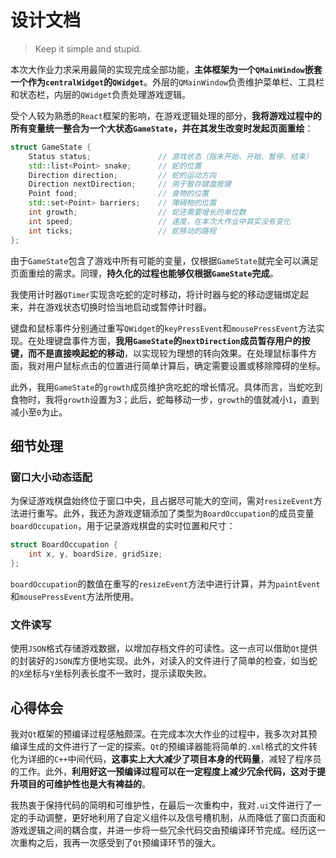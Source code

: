 # 设计文档

> Keep it simple and stupid.

本次大作业力求采用最简的实现完成全部功能，**主体框架为一个`QMainWindow`嵌套一个作为`centralWidget`的`QWidget`**。外层的`QMainWindow`负责维护菜单栏、工具栏和状态栏，内层的`QWidget`负责处理游戏逻辑。

受个人较为熟悉的`React`框架的影响，在游戏逻辑处理的部分，**我将游戏过程中的所有变量统一整合为一个大状态`GameState`，并在其发生改变时发起页面重绘**：

```C++
struct GameState {
    Status status;               // 游戏状态（指未开始、开始、暂停、结束）
    std::list<Point> snake;      // 蛇的位置
    Direction direction;         // 蛇的运动方向
    Direction nextDirection;     // 用于暂存键盘按键
    Point food;                  // 食物的位置
    std::set<Point> barriers;    // 障碍物的位置
    int growth;                  // 蛇还需要增长的单位数
    int speed;                   // 速度，在本次大作业中其实没有变化
    int ticks;                   // 蛇移动的路程
};
```

由于`GameState`包含了游戏中所有可能的变量，仅根据`GameState`就完全可以满足页面重绘的需求。同理，**持久化的过程也能够仅根据`GameState`完成**。

我使用计时器`QTimer`实现贪吃蛇的定时移动，将计时器与蛇的移动逻辑绑定起来，并在游戏状态切换时恰当地启动或暂停计时器。

键盘和鼠标事件分别通过重写`QWidget`的`keyPressEvent`和`mousePressEvent`方法实现。在处理键盘事件方面，**我用`GameState`的`nextDirection`成员暂存用户的按键，而不是直接唤起蛇的移动**，以实现较为理想的转向效果。在处理鼠标事件方面，我对用户鼠标点击的位置进行简单计算后，确定需要设置或移除障碍的坐标。

此外，我用`GameState`的`growth`成员维护贪吃蛇的增长情况。具体而言，当蛇吃到食物时，我将`growth`设置为3；此后，蛇每移动一步，`growth`的值就减小`1`，直到减小至`0`为止。

## 细节处理

### 窗口大小动态适配

为保证游戏棋盘始终位于窗口中央，且占据尽可能大的空间，需对`resizeEvent`方法进行重写。此外，我还为游戏逻辑添加了类型为`BoardOccupation`的成员变量`boardOccupation`，用于记录游戏棋盘的实时位置和尺寸：

```C++
struct BoardOccupation {
    int x, y, boardSize, gridSize;
};
```

`boardOccupation`的数值在重写的`resizeEvent`方法中进行计算，并为`paintEvent`和`mousePressEvent`方法所使用。

### 文件读写

使用`JSON`格式存储游戏数据，以增加存档文件的可读性。这一点可以借助`Qt`提供的封装好的`JSON`库方便地实现。此外，对读入的文件进行了简单的检查，如当蛇的`X`坐标与`Y`坐标列表长度不一致时，提示读取失败。

## 心得体会

我对`Qt`框架的预编译过程感触颇深。在完成本次大作业的过程中，我多次对其预编译生成的文件进行了一定的探索。`Qt`的预编译器能将简单的`.xml`格式的文件转化为详细的`C++`中间代码，**这事实上大大减少了项目本身的代码量**，减轻了程序员的工作。此外，**利用好这一预编译过程可以在一定程度上减少冗余代码，这对于提升项目的可维护性也是大有裨益的**。

我热衷于保持代码的简明和可维护性，在最后一次重构中，我对`.ui`文件进行了一定的手动调整，更好地利用了自定义组件以及信号槽机制，从而降低了窗口页面和游戏逻辑之间的耦合度，并进一步将一些冗余代码交由预编译环节完成。经历这一次重构之后，我再一次感受到了`Qt`预编译环节的强大。